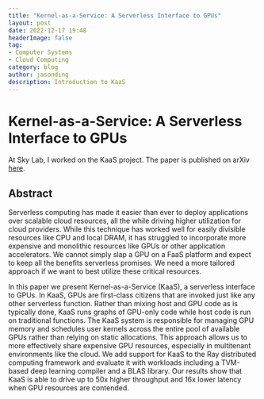 ```yaml
---
title: "Kernel-as-a-Service: A Serverless Interface to GPUs"
layout: post
date: 2022-12-17 19:48
headerImage: false
tag:
- Computer Systems
- Cloud Computing
category: blog
author: jasonding
description: Introduction to KaaS
---
```


# Kernel-as-a-Service: A Serverless Interface to GPUs

At Sky Lab, I worked on the KaaS project. The paper is published on arXiv [here](https://arxiv.org/abs/2212.08146).



## Abstract

Serverless computing has made it easier than ever to deploy applications over scalable cloud resources, all the while driving higher utilization for cloud providers. While this technique has worked well for easily divisible resources like CPU and local DRAM, it has struggled to incorporate more expensive and monolithic resources like GPUs or other application accelerators. We cannot simply slap a GPU on a FaaS platform and expect to keep all the benefits serverless promises. We need a more tailored approach if we want to best utilize these critical resources.

In this paper we present Kernel-as-a-Service (KaaS), a serverless interface to GPUs. In KaaS, GPUs are first-class citizens that are invoked just like any other serverless function. Rather than mixing host and GPU code as is typically done, KaaS runs graphs of GPU-only code while host code is run on traditional functions. The KaaS system is responsible for managing GPU memory and schedules user kernels across the entire pool of available GPUs rather than relying on static allocations. This approach allows us to more effectively share expensive GPU resources, especially in multitenant environments like the cloud. We add support for KaaS to the Ray distributed computing framework and evaluate it with workloads including a TVM-based deep learning compiler and a BLAS library. Our results show that KaaS is able to drive up to 50x higher throughput and 16x lower latency when GPU resources are contended.
